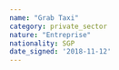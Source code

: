 ```yaml
---
name: "Grab Taxi"
category: private_sector
nature: "Entreprise"
nationality: SGP
date_signed: '2018-11-12'
---
```

    